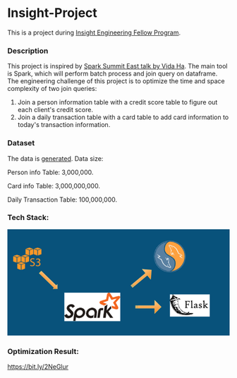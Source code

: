# Insight-Project
This is a project during  [Insight Engineering Fellow Program](https://www.insightdataengineering.com/).

### Description
This project is inspired by [Spark Summit East talk by Vida Ha](https://www.youtube.com/watch?v=fp53QhSfQcI).
The main tool is Spark, which will perform batch process and join query on dataframe.
The engineering challenge of this project is to optimize the time and space complexity of two join queries:
1. Join a person information table with a credit score table to figure out each client's credit score.
2. Join a daily transaction table with a card table to add card information to today's transaction information.

### Dataset
The data is [generated](http://generatedata.com).
Data size:

Person info Table: 3,000,000.

Card info Table: 3,000,000,000.

Daily Transaction Table: 100,000,000.

### Tech Stack:
![Techstack](./Image/arch.png)

### Optimization Result:
https://bit.ly/2NeGlur
